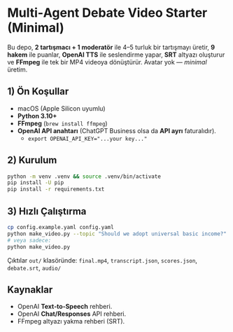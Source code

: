 # Multi‑Agent Debate Video Starter (Minimal)

Bu depo, **2 tartışmacı + 1 moderatör** ile 4–5 turluk bir tartışmayı üretir,
**9 hakem** ile puanlar, **OpenAI TTS** ile seslendirme yapar, **SRT** altyazı
oluşturur ve **FFmpeg** ile tek bir MP4 videoya dönüştürür. Avatar yok — *minimal* üretim.

## 1) Ön Koşullar
- macOS (Apple Silicon uyumlu)
- **Python 3.10+**
- **FFmpeg** (`brew install ffmpeg`)
- **OpenAI API anahtarı** (ChatGPT Business olsa da **API ayrı** faturalıdır).
  - `export OPENAI_API_KEY="...your key..."`

## 2) Kurulum
```bash
python -m venv .venv && source .venv/bin/activate
pip install -U pip
pip install -r requirements.txt
```

## 3) Hızlı Çalıştırma
```bash
cp config.example.yaml config.yaml
python make_video.py --topic "Should we adopt universal basic income?" --rounds 5 --target-min 13
# veya sadece:
python make_video.py
```
Çıktılar `out/` klasöründe: `final.mp4`, `transcript.json`, `scores.json`, `debate.srt`, `audio/`

## Kaynaklar
- OpenAI **Text‑to‑Speech** rehberi.
- OpenAI **Chat/Responses** API rehberi.
- FFmpeg altyazı yakma rehberi (SRT).
